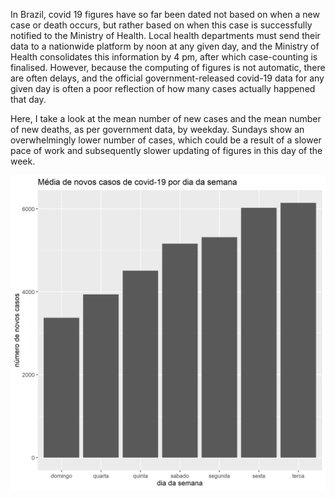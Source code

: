 In Brazil, covid 19 figures have so far been dated not based on when a new case or death occurs, but rather based on when this case is successfully notified to the Ministry of Health. Local health departments must send their data to a nationwide platform by noon at any given day, and the Ministry of Health consolidates this information by 4 pm, after which case-counting is finalised. However, because the computing of figures is not automatic, there are often delays, and the official government-released covid-19 data for any given day is often a poor reflection of how many cases actually happened that day.

Here, I take a look at the mean number of new cases and the mean number of new deaths, as per government data, by weekday. Sundays show an overwhelmingly lower number of cases, which could be a result of a slower pace of work and subsequently slower updating of figures in this day of the week.

![](images/cases_by_weekday)
